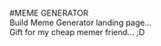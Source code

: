 #MEME GENERATOR
<br>
Build Meme Generator landing page...
<br>
Gift for my cheap memer friend...
;D
